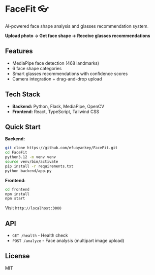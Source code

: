 # FaceFit 👓

AI-powered face shape analysis and glasses recommendation system.

**Upload photo → Get face shape → Receive glasses recommendations**

## Features
- MediaPipe face detection (468 landmarks)
- 6 face shape categories
- Smart glasses recommendations with confidence scores
- Camera integration + drag-and-drop upload

## Tech Stack
- **Backend:** Python, Flask, MediaPipe, OpenCV
- **Frontend:** React, TypeScript, Tailwind CSS

## Quick Start

**Backend:**
```bash
git clone https://github.com/efuayankey/FaceFit.git
cd FaceFit
python3.12 -m venv venv
source venv/bin/activate
pip install -r requirements.txt
python backend/app.py
```

**Frontend:**
```bash
cd frontend
npm install
npm start
```

Visit `http://localhost:3000`

## API
- `GET /health` - Health check
- `POST /analyze` - Face analysis (multipart image upload)

## License
MIT